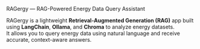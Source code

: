 RAGergy — RAG-Powered Energy Data Query Assistant

RAGergy is a lightweight **Retrieval-Augmented Generation (RAG)** app built using **LangChain**, **Ollama**, and **Chroma** to analyze energy datasets.  
It allows you to query energy data using natural language and receive accurate, context-aware answers.
